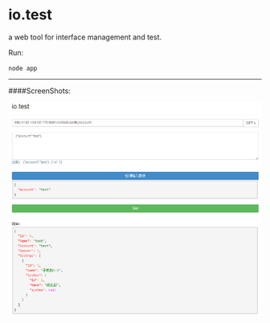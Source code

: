 # io.test
a web tool for interface management and test.

Run:
```
node app
```
---
####ScreenShots:


![io.test](https://raw.githubusercontent.com/le0zh/io.test/master/public/iotest.png "io.test")
